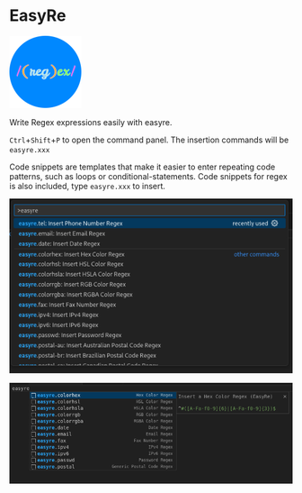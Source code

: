 # EasyRe

![icon](https://github.com/the0cp/easyre/blob/main/assets/icon-128.png)

Write Regex expressions easily with easyre.

`Ctrl`+`Shift`+`P` to open the command panel. The insertion commands will be `easyre.xxx`

Code snippets are templates that make it easier to enter repeating code patterns, such as loops or conditional-statements. 
Code snippets for regex is also included, type `easyre.xxx` to insert.

![demo](https://github.com/the0cp/easyre/blob/main/assets/demo.png)

![demo](https://github.com/the0cp/easyre/blob/main/assets/demo-1.png)